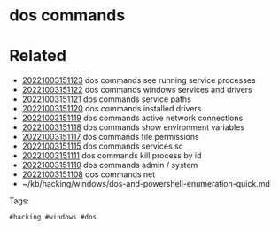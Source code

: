 # dos commands

# Related

- [20221003151123](/zet/20221003151123/README.md) dos commands see running service processes
- [20221003151122](/zet/20221003151122/README.md) dos commands windows services and drivers
- [20221003151121](/zet/20221003151121/README.md) dos commands service paths
- [20221003151120](/zet/20221003151120/README.md) dos commands installed drivers
- [20221003151119](/zet/20221003151119/README.md) dos commands active network connections
- [20221003151118](/zet/20221003151118/README.md) dos commands show environment variables
- [20221003151117](/zet/20221003151117/README.md) dos commands file permissions
- [20221003151115](/zet/20221003151115/README.md) dos commands services sc
- [20221003151111](/zet/20221003151111/README.md) dos commands kill process by id
- [20221003151110](/zet/20221003151110/README.md) dos commands admin / system
- [20221003151108](/zet/20221003151108/README.md) dos commands net
- ~/kb/hacking/windows/dos-and-powershell-enumeration-quick.md

Tags:

    #hacking #windows #dos 
